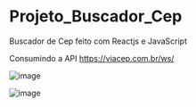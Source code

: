 # Projeto_Buscador_Cep
Buscador de Cep feito com Reactjs e JavaScript

Consumindo a API https://viacep.com.br/ws/

![image](https://user-images.githubusercontent.com/91435382/158077356-b7bafb62-5e7f-4304-9efa-14c81c5ce27c.png)

![image](https://user-images.githubusercontent.com/91435382/158077379-2db07b73-8e35-4b30-b958-4448c272c1a3.png)
